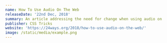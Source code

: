 ```yaml
---
name: How To Use Audio On The Web
releaseDate: '22nd Dec, 2018'
summary: An article addressing the need for change when using audio on the web
publisher: CSS Tricks
website: 'https://24ways.org/2018/how-to-use-audio-on-the-web/'
image: /static/media/example.png
---
```


